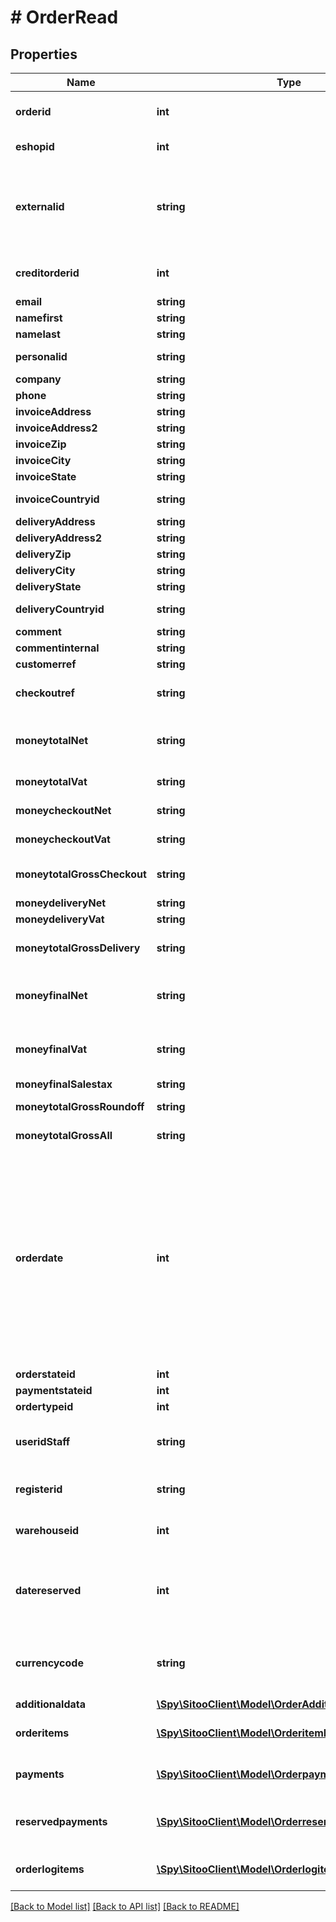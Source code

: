 # # OrderRead

## Properties

Name | Type | Description | Notes
------------ | ------------- | ------------- | -------------
**orderid** | **int** | The ID of the order. The orderid is unique for a system. | [optional]
**eshopid** | **int** | The eshopid that this order belongs to. | [optional]
**externalid** | **string** | External ID for the order. The externalid is unique for a system and can only contain [A-Za-z0-9_-] with a length of 1-40 characters. | [optional]
**creditorderid** | **int** | The ID of the order that was the source of this refund. | [optional]
**email** | **string** | Email. | [optional]
**namefirst** | **string** | First Name. | [optional]
**namelast** | **string** | Last Name. | [optional]
**personalid** | **string** | Personal Number or Organizational ID. | [optional]
**company** | **string** | Company Name. | [optional]
**phone** | **string** | Phone Number. | [optional]
**invoiceAddress** | **string** | Invoice Address. | [optional]
**invoiceAddress2** | **string** | Invoice Address 2. | [optional]
**invoiceZip** | **string** | Invoice Zip. | [optional]
**invoiceCity** | **string** | Invoice City. | [optional]
**invoiceState** | **string** | Invoice State. | [optional]
**invoiceCountryid** | **string** | Invoice Country ID (2-letter ISO 3166). | [optional]
**deliveryAddress** | **string** | Delivery Address. | [optional]
**deliveryAddress2** | **string** | Delivery Address 2. | [optional]
**deliveryZip** | **string** | Delivery Zip. | [optional]
**deliveryCity** | **string** | Delivery City. | [optional]
**deliveryState** | **string** | Delivery State. | [optional]
**deliveryCountryid** | **string** | Delivery Country ID (2-letter ISO 3166). | [optional]
**comment** | **string** | Order comment. | [optional]
**commentinternal** | **string** | Internal staff comment. | [optional]
**customerref** | **string** | Customer Reference. | [optional]
**checkoutref** | **string** | Checkout Reference (typically set by payment providers). | [optional]
**moneytotalNet** | **string** | Total net value for items (no checkout or payment cost is included). | [optional]
**moneytotalVat** | **string** | Total vat value for items. | [optional]
**moneycheckoutNet** | **string** | Checkout cost net value. | [optional]
**moneycheckoutVat** | **string** | Checkout cost vat value. | [optional]
**moneytotalGrossCheckout** | **string** | Total checkout value (ie. checkout_net + checkout_vat). | [optional]
**moneydeliveryNet** | **string** | Delivery cost net value. | [optional]
**moneydeliveryVat** | **string** | Delivery cost vat value. | [optional]
**moneytotalGrossDelivery** | **string** | Total delivery value (ie. delivery_net + delivery_vat). | [optional]
**moneyfinalNet** | **string** | Final net value (ie. total_net + checkout_net + delivery_net). | [optional]
**moneyfinalVat** | **string** | Final vat value (ie. total_vat + checkout_vat + delivery_vat). | [optional]
**moneyfinalSalestax** | **string** | Collected sales tax. | [optional]
**moneytotalGrossRoundoff** | **string** | Roundoff value if applicable. | [optional]
**moneytotalGrossAll** | **string** | Grand total. The sum to pay. | [optional]
**orderdate** | **int** | The date of the order. In a POST request, the default is the current timestamp. Orders generated from the POS will have the date of when the transaction was made. Note! if the POS is offline when the transaction is made, then the order will be created on the backend at a later time, but the date will still be set to when the transaction was made. | [optional]
**orderstateid** | **int** | Order state. | [optional]
**paymentstateid** | **int** | Payment state. | [optional]
**ordertypeid** | **int** | Order type. |
**useridStaff** | **string** | User ID for the staff that is responsible for the order and should get credit for it. | [optional]
**registerid** | **string** | Register ID of the POS client or null if Webshop order. | [optional]
**warehouseid** | **int** | The ID of the warehouse that this order is registered for. | [optional]
**datereserved** | **int** | The date that a warehouse stock reservation is valid until. (Null value is allowed for no reservation) | [optional]
**currencycode** | **string** | Currency for the order. (ISO 4217, alpha-3 uppercased) If not provided, defaults to system currency. | [optional]
**additionaldata** | [**\Spy\SitooClient\Model\OrderAdditionaldataRead**](OrderAdditionaldataRead.md) |  | [optional]
**orderitems** | [**\Spy\SitooClient\Model\OrderitemRead[]**](OrderitemRead.md) | The order items for this order. An array of orderitem. | [optional]
**payments** | [**\Spy\SitooClient\Model\OrderpaymentRead[]**](OrderpaymentRead.md) | The payments for this order. An array of orderpayment. | [optional]
**reservedpayments** | [**\Spy\SitooClient\Model\OrderreservedpaymentRead[]**](OrderreservedpaymentRead.md) | The reserved payments for this order. An array of orderreservedpayment. | [optional]
**orderlogitems** | [**\Spy\SitooClient\Model\OrderlogitemRead[]**](OrderlogitemRead.md) | The log items for this order. An array of orderlogitem. | [optional]

[[Back to Model list]](../../README.md#models) [[Back to API list]](../../README.md#endpoints) [[Back to README]](../../README.md)
